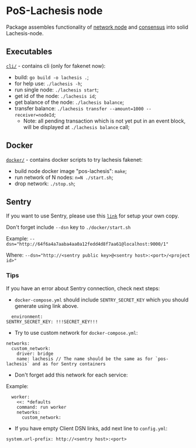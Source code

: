 # PoS-Lachesis node

Package assembles functionality of [network node](../posnode/) and [consensus](../posposet/) into solid Lachesis-node.

## Executables

[`cli/`](./cli/) - contains cli (only for fakenet now):

  - build: `go build -o lachesis .`;
  - for help use: `./lachesis -h`;
  - run single node: `./lachesis start`;
  - get id of the node: `./lachesis id`;
  - get balance of the node: `./lachesis balance`;
  - transfer balance: `./lachesis transfer --amount=1000 --receiver=nodeId`;
	- Note: all pending transaction which is not yet put in an event block, will be displayed at `./lachesis balance` call;

## Docker

[`docker/`](./docker/) - contains docker scripts to try lachesis fakenet:

  - build node docker image "pos-lachesis": `make`;
  - run network of N nodes: `n=N ./start.sh`;
  - drop network: `./stop.sh`;

## Sentry

If you want to use Sentry, please use this [`link`](https://github.com/getsentry/onpremise) for setup your own copy.

Don't forget include `--dsn` key to `./docker/start.sh`

Example: `--dsn="http://64f6a4a7aaba4aa0a12fedd4d8f7aa61@localhost:9000/1"`

Where: `--dsn="http://<sentry public key>@<sentry host>:<port>/<project id>"`

### Tips

If you have an error about Sentry connection, check next steps:

- `docker-compose.yml` should include `SENTRY_SECRET_KEY` which you should generate using link above.
```
  environment:
SENTRY_SECRET_KEY: !!!SECRET_KEY!!!
``` 

- Try to use custom network for `docker-compose.yml`:
```
networks:
  custom_network:
    driver: bridge
    name: lachesis // The name should be the same as for `pos-lachesis` and as for Sentry containers
```

- Don't forget add this network for each service:

Example:
```
  worker:
    <<: *defaults
    command: run worker
    networks:
      custom_network:
```

- If you have empty Client DSN links, add next line to `config.yml`:
```
system.url-prefix: http://<sentry host>:<port>
```